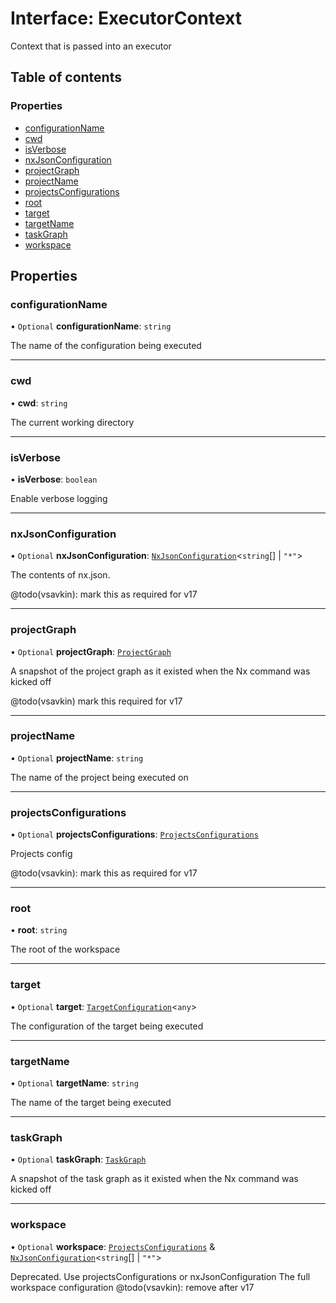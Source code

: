 # Interface: ExecutorContext

Context that is passed into an executor

## Table of contents

### Properties

- [configurationName](../../devkit/documents/ExecutorContext#configurationname)
- [cwd](../../devkit/documents/ExecutorContext#cwd)
- [isVerbose](../../devkit/documents/ExecutorContext#isverbose)
- [nxJsonConfiguration](../../devkit/documents/ExecutorContext#nxjsonconfiguration)
- [projectGraph](../../devkit/documents/ExecutorContext#projectgraph)
- [projectName](../../devkit/documents/ExecutorContext#projectname)
- [projectsConfigurations](../../devkit/documents/ExecutorContext#projectsconfigurations)
- [root](../../devkit/documents/ExecutorContext#root)
- [target](../../devkit/documents/ExecutorContext#target)
- [targetName](../../devkit/documents/ExecutorContext#targetname)
- [taskGraph](../../devkit/documents/ExecutorContext#taskgraph)
- [workspace](../../devkit/documents/ExecutorContext#workspace)

## Properties

### configurationName

• `Optional` **configurationName**: `string`

The name of the configuration being executed

---

### cwd

• **cwd**: `string`

The current working directory

---

### isVerbose

• **isVerbose**: `boolean`

Enable verbose logging

---

### nxJsonConfiguration

• `Optional` **nxJsonConfiguration**: [`NxJsonConfiguration`](../../devkit/documents/NxJsonConfiguration)<`string`[] \| `"*"`\>

The contents of nx.json.

@todo(vsavkin): mark this as required for v17

---

### projectGraph

• `Optional` **projectGraph**: [`ProjectGraph`](../../devkit/documents/ProjectGraph)

A snapshot of the project graph as
it existed when the Nx command was kicked off

@todo(vsavkin) mark this required for v17

---

### projectName

• `Optional` **projectName**: `string`

The name of the project being executed on

---

### projectsConfigurations

• `Optional` **projectsConfigurations**: [`ProjectsConfigurations`](../../devkit/documents/ProjectsConfigurations)

Projects config

@todo(vsavkin): mark this as required for v17

---

### root

• **root**: `string`

The root of the workspace

---

### target

• `Optional` **target**: [`TargetConfiguration`](../../devkit/documents/TargetConfiguration)<`any`\>

The configuration of the target being executed

---

### targetName

• `Optional` **targetName**: `string`

The name of the target being executed

---

### taskGraph

• `Optional` **taskGraph**: [`TaskGraph`](../../devkit/documents/TaskGraph)

A snapshot of the task graph as
it existed when the Nx command was kicked off

---

### workspace

• `Optional` **workspace**: [`ProjectsConfigurations`](../../devkit/documents/ProjectsConfigurations) & [`NxJsonConfiguration`](../../devkit/documents/NxJsonConfiguration)<`string`[] \| `"*"`\>

Deprecated. Use projectsConfigurations or nxJsonConfiguration
The full workspace configuration
@todo(vsavkin): remove after v17
